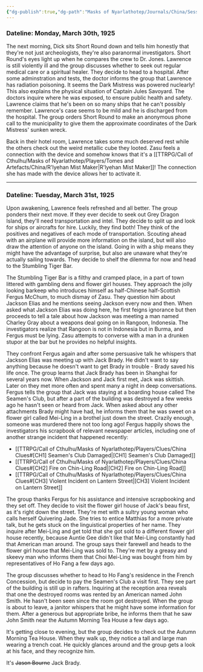 ```yaml
---
{"dg-publish":true,"dg-path":"Masks of Nyarlathotep/Journals/China/Session 3.md","permalink":"/masks-of-nyarlathotep/journals/china/session-3/","tags":["TTRPG/Games/MoN"]}
---
```


### Dateline: Monday, March 30th, 1925
The next morning, Dick sits Short Round down and tells him honestly that they're not just archeologists, they're also paranormal investigators. Short Round's eyes light up when he compares the crew to Dr. Jones. Lawrence is still violently ill and the group discusses whether to seek out regular medical care or a spiritual healer. They decide to head to a hospital. After some adminstration and tests, the doctor informs the group that Lawrence has radiation poisoning. It seems the Dark Mistress was powered nuclearly! This also explains the physical situation of Captain Jules Savoyard. The doctors inquire where he was exposed, to ensure public health and safety. Lawrence claims that he's been on so many ships that he can't possibly remember. Lawrence's case seems to be mild and he is discharged from the hospital. The group orders Short Round to make an anonymous phone call to the municipality to give them the approximate coordinates of the Dark Mistress' sunken wreck.

Back in their hotel room, Lawrence takes some much deserved rest while the others check out the weird metallic cube they looted. Zasu feels a connection with the device and somehow knows that it's a [[TTRPG/Call of Cthulhu/Masks of Nyarlathotep/Players/Tomes and Artefacts/China/R'lyehan Mist Maker\|R'lyehan Mist Maker]]! The connection she has made with the device allows her to activate it. 

---

### Dateline: Tuesday, March 31st, 1925
Upon awakening, Lawrence feels refreshed and all better. The group ponders their next move. If they ever decide to seek out Grey Dragon Island, they'll need transportation and intel. They decide to split up and look for ships or aircrafts for hire. Luckily, they find both! They think of the positives and negatives of each mode of transportation. Scouting ahead with an airplane will provide more information on the island, but will also draw the attention of anyone on the island. Going in with a ship means they might have the advantage of surprise, but also are unaware what they're actually sailing towards. They decide to shelf the dilemma for now and head to the Stumbling Tiger Bar. 

The Stumbling Tiger Bar is a filthy and cramped place, in a part of town littered with gambling dens and flower girl houses. They approach the jolly looking barkeep who introduces himself as half-Chinese half-Scottish Fergus McChum, to much dismay of Zasu. They question him about Jackson Elias and he mentions seeing Jackson every now and then. When asked what Jackson Elias was doing here, he first feigns ignorance but then proceeds to tell a tale about how Jackson was meeting a man named Charley Gray about a weapons deal going on in Rangoon, Indonesia. The investigators realize that Rangoon is not in Indonesia but in Burma, and Fergus must be lying. Zasu attempts to converse with a man in a drunken stupor at the bar but he provides no helpful insights. 

They confront Fergus again and after some persuasive talk he whispers that Jackson Elias was meeting up with Jack Brady. He didn't want to say anything because he doesn't want to get Brady in trouble - Brady saved his life once. The group learns that Jack Brady has been in Shanghai for several years now. When Jackson and Jack first met, Jack was skittish. Later on they met more often and spent many a night in deep conversations. Fergus tells the group that Jack was staying at a boarding house called The Seamen's Club, but after a part of the building was destroyed a few weeks ago he hasn't seen or heard from Jack. When asked about any other attachments Brady might have had, he informs them that he was sweet on a flower girl called Mei-Ling in a brothel just down the street. Crazily enough, someone was murdered there not too long ago! Fergus happily shows the investigators his scrapbook of relevant newspaper articles, including one of another strange incident that happened recently:
- [[TTRPG/Call of Cthulhu/Masks of Nyarlathotep/Players/Clues/China Clues#[CH1] Seamen's Club Damaged\|[CH1] Seamen's Club Damaged]]
- [[TTRPG/Call of Cthulhu/Masks of Nyarlathotep/Players/Clues/China Clues#[CH2] Fire on Chin-Ling Road\|[CH2] Fire on Chin-Ling Road]]
- [[TTRPG/Call of Cthulhu/Masks of Nyarlathotep/Players/Clues/China Clues#[CH3] Violent Incident on Lantern Street\|[CH3] Violent Incident on Lantern Street]]

The group thanks Fergus for his assistance and intensive scrapbooking and they set off. They decide to visit the flower girl house of Jack's beau first, as it's right down the street. They're met with a sultry young woman who calls herself Quivering Jade. She tries to entice Matthias for a more private talk, but he gets stuck on the linguistical properties of her name. They inquire after Mei-Ling and get told that she got sold to a different flower girl house recently, because Auntie Gee didn't like that Mei-Ling constantly had that American man around. The group says their farewell and heads to the flower girl house that Mei-Ling was sold to. They're met by a greasy and skeevy man who informs them that Choi Mei-Ling was bought from him by representatives of Ho Fang a few days ago. 

The group discusses whether to head to Ho Fang's residence in the French Concession, but decide to pay the Seamen's Club a visit first. They see part of the building is still up in rafters. Inquiring at the reception area reveals that one the destroyed rooms was rented by an American named John Smith. He hasn't been seen since the room got destroyed. When the group is about to leave, a janitor whispers that he might have some information for them. After a generous but appropriate bribe, he informs them that he saw John Smith near the Autumn Morning Tea House a few days ago. 

It's getting close to evening, but the group decides to check out the Autumn Morning Tea House. When they walk up, they notice a tall and large man wearing a trench coat. He quickly glances around and the group gets a look at his face, and they recognize him.

It's ~~Jason Bourne~~ Jack Brady.
